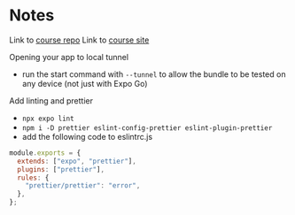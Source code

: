 # Notes

Link to [course repo](https://github.com/kadikraman/react-native-v3-course-app)
Link to [course site](https://kadikraman.github.io/react-native-v3-course/)

Opening your app to local tunnel

- run the start command with `--tunnel` to allow the bundle to be tested on any device (not just with Expo Go)

Add linting and prettier

- `npx expo lint`
- `npm i -D prettier eslint-config-prettier eslint-plugin-prettier`
- add the following code to eslintrc.js

```js
module.exports = {
  extends: ["expo", "prettier"],
  plugins: ["prettier"],
  rules: {
    "prettier/prettier": "error",
  },
};
```
